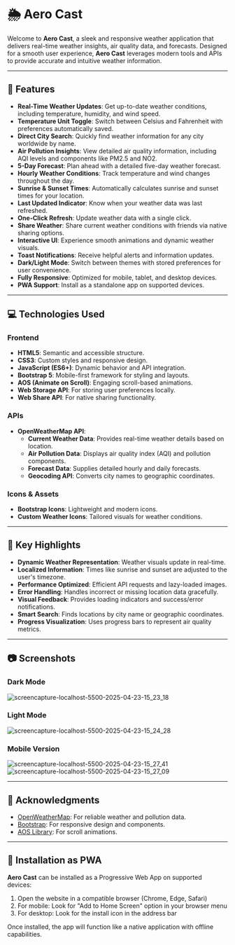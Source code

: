 # 🌦️ Aero Cast

Welcome to **Aero Cast**, a sleek and responsive weather application that delivers real-time weather insights, air quality data, and forecasts. Designed for a smooth user experience, **Aero Cast** leverages modern tools and APIs to provide accurate and intuitive weather information.

---

## 📖 Features

- **Real-Time Weather Updates**: Get up-to-date weather conditions, including temperature, humidity, and wind speed.
- **Temperature Unit Toggle**: Switch between Celsius and Fahrenheit with preferences automatically saved.
- **Direct City Search**: Quickly find weather information for any city worldwide by name.
- **Air Pollution Insights**: View detailed air quality information, including AQI levels and components like PM2.5 and NO2.
- **5-Day Forecast**: Plan ahead with a detailed five-day weather forecast.
- **Hourly Weather Conditions**: Track temperature and wind changes throughout the day.
- **Sunrise & Sunset Times**: Automatically calculates sunrise and sunset times for your location.
- **Last Updated Indicator**: Know when your weather data was last refreshed.
- **One-Click Refresh**: Update weather data with a single click.
- **Share Weather**: Share current weather conditions with friends via native sharing options.
- **Interactive UI**: Experience smooth animations and dynamic weather visuals.
- **Toast Notifications**: Receive helpful alerts and information updates.
- **Dark/Light Mode**: Switch between themes with stored preferences for user convenience.
- **Fully Responsive**: Optimized for mobile, tablet, and desktop devices.
- **PWA Support**: Install as a standalone app on supported devices.

---

## 💻 Technologies Used

### **Frontend**
- **HTML5**: Semantic and accessible structure.
- **CSS3**: Custom styles and responsive design.
- **JavaScript (ES6+)**: Dynamic behavior and API integration.
- **Bootstrap 5**: Mobile-first framework for styling and layouts.
- **AOS (Animate on Scroll)**: Engaging scroll-based animations.
- **Web Storage API**: For storing user preferences locally.
- **Web Share API**: For native sharing functionality.

### **APIs**
- **OpenWeatherMap API**:
  - **Current Weather Data**: Provides real-time weather details based on location.
  - **Air Pollution Data**: Displays air quality index (AQI) and pollution components.
  - **Forecast Data**: Supplies detailed hourly and daily forecasts.
  - **Geocoding API**: Converts city names to geographic coordinates.

### **Icons & Assets**
- **Bootstrap Icons**: Lightweight and modern icons.
- **Custom Weather Icons**: Tailored visuals for weather conditions.

---

## 🎨 Key Highlights

- **Dynamic Weather Representation**: Weather visuals update in real-time.
- **Localized Information**: Times like sunrise and sunset are adjusted to the user's timezone.
- **Performance Optimized**: Efficient API requests and lazy-loaded images.
- **Error Handling**: Handles incorrect or missing location data gracefully.
- **Visual Feedback**: Provides loading indicators and success/error notifications.
- **Smart Search**: Finds locations by city name or geographic coordinates.
- **Progress Visualization**: Uses progress bars to represent air quality metrics.

---

## 📷 Screenshots

### **Dark Mode**

![screencapture-localhost-5500-2025-04-23-15_23_18](https://github.com/user-attachments/assets/b7a43390-c943-45bb-8bd9-58e5fb96ca61)

### **Light Mode**

![screencapture-localhost-5500-2025-04-23-15_24_28](https://github.com/user-attachments/assets/c375a887-57c9-478e-a365-80907439ae81)

### **Mobile Version**
![screencapture-localhost-5500-2025-04-23-15_27_41](https://github.com/user-attachments/assets/9c1b675d-4d69-4c81-a54c-a6fd4a699ad4) ![screencapture-localhost-5500-2025-04-23-15_27_09](https://github.com/user-attachments/assets/02e400c8-a723-4e02-a41f-12912d78fe0c)




---

## 🌟 Acknowledgments

- [OpenWeatherMap](https://openweathermap.org/): For reliable weather and pollution data.
- [Bootstrap](https://getbootstrap.com/): For responsive design and components.
- [AOS Library](https://michalsnik.github.io/aos/): For scroll animations.

---

## 📱 Installation as PWA

**Aero Cast** can be installed as a Progressive Web App on supported devices:

1. Open the website in a compatible browser (Chrome, Edge, Safari)
2. For mobile: Look for "Add to Home Screen" option in your browser menu
3. For desktop: Look for the install icon in the address bar

Once installed, the app will function like a native application with offline capabilities.
